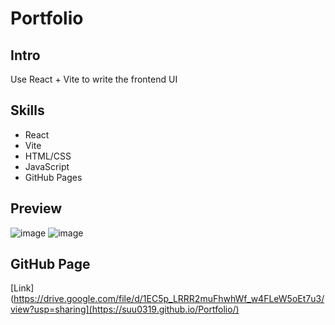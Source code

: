 # Portfolio
## Intro
Use React + Vite to write the frontend UI

## Skills  
- React
- Vite
- HTML/CSS
- JavaScript
- GitHub Pages

## Preview
![image](https://github.com/user-attachments/assets/35a65fa1-31f8-4cf3-ab19-6f57cb07b135)
![image](https://github.com/user-attachments/assets/a3a7ab8b-1883-441b-8c5d-67f8b47ea6fc)

## GitHub Page
[Link](https://drive.google.com/file/d/1EC5p_LRRR2muFhwhWf_w4FLeW5oEt7u3/view?usp=sharing](https://suu0319.github.io/Portfolio/)
